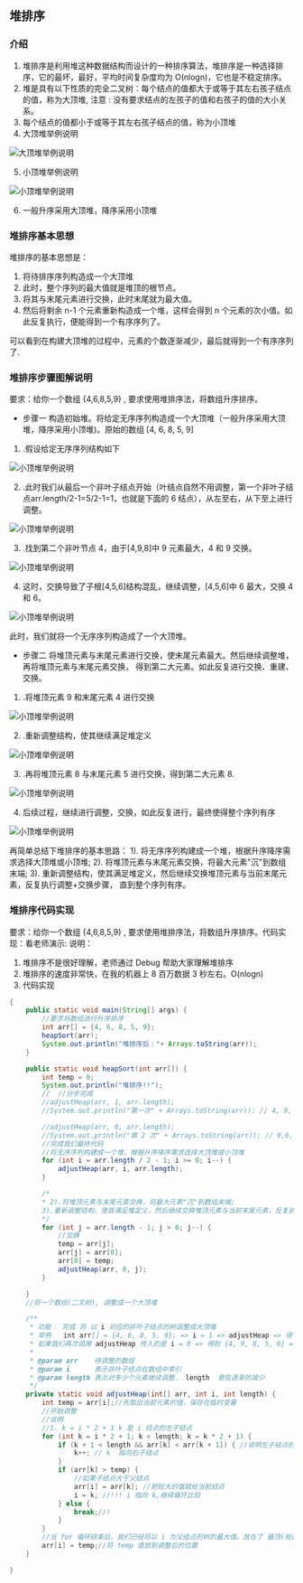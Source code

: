 ## 堆排序

### 介绍
1)	堆排序是利用堆这种数据结构而设计的一种排序算法，堆排序是一种选择排序，它的最坏，最好，平均时间复杂度均为 O(nlogn)，它也是不稳定排序。
2)	堆是具有以下性质的完全二叉树：每个结点的值都大于或等于其左右孩子结点的值，称为大顶堆, 注意 : 没有要求结点的左孩子的值和右孩子的值的大小关系。
3)	每个结点的值都小于或等于其左右孩子结点的值，称为小顶堆
4)	大顶堆举例说明

![大顶堆举例说明](img/HeapSort01.jpg)

5)	小顶堆举例说明

![小顶堆举例说明](img/HeapSort02.jpg)

6)	一般升序采用大顶堆，降序采用小顶堆

### 堆排序基本思想
堆排序的基本思想是：
1)	将待排序序列构造成一个大顶堆
2)	此时，整个序列的最大值就是堆顶的根节点。
3)	将其与末尾元素进行交换，此时末尾就为最大值。
4)	然后将剩余 n-1 个元素重新构造成一个堆，这样会得到 n 个元素的次小值。如此反复执行，便能得到一个有序序列了。

可以看到在构建大顶堆的过程中，元素的个数逐渐减少，最后就得到一个有序序列了.

### 堆排序步骤图解说明
要求：给你一个数组 {4,6,8,5,9} , 要求使用堆排序法，将数组升序排序。

- 步骤一 
构造初始堆。将给定无序序列构造成一个大顶堆（一般升序采用大顶堆，降序采用小顶堆)。原始的数组 [4, 6, 8, 5, 9]
1) .假设给定无序序列结构如下

![小顶堆举例说明](img/HeapSort03.jpg)

2)	.此时我们从最后一个非叶子结点开始（叶结点自然不用调整，第一个非叶子结点arr.length/2-1=5/2-1=1，也就是下面的 6 结点），从左至右，从下至上进行调整。

![小顶堆举例说明](img/HeapSort04.jpg)

3)	.找到第二个非叶节点 4，由于[4,9,8]中 9 元素最大，4 和 9 交换。

![小顶堆举例说明](img/HeapSort05.jpg)

4)	这时，交换导致了子根[4,5,6]结构混乱，继续调整，[4,5,6]中 6 最大，交换 4 和 6。

![小顶堆举例说明](img/HeapSort06.jpg)

此时，我们就将一个无序序列构造成了一个大顶堆。

- 步骤二
 将堆顶元素与末尾元素进行交换，使末尾元素最大。然后继续调整堆，再将堆顶元素与末尾元素交换，
得到第二大元素。如此反复进行交换、重建、交换。

1)	.将堆顶元素 9 和末尾元素 4 进行交换

![小顶堆举例说明](img/HeapSort07.jpg)

2)	.重新调整结构，使其继续满足堆定义

![小顶堆举例说明](img/HeapSort08.jpg)

3)	.再将堆顶元素 8 与末尾元素 5 进行交换，得到第二大元素 8.

![小顶堆举例说明](img/HeapSort09.jpg)

4)	后续过程，继续进行调整，交换，如此反复进行，最终使得整个序列有序

![小顶堆举例说明](img/HeapSort10.jpg)

再简单总结下堆排序的基本思路：
1).	将无序序列构建成一个堆，根据升序降序需求选择大顶堆或小顶堆;
2).	将堆顶元素与末尾元素交换，将最大元素"沉"到数组末端;
3).	重新调整结构，使其满足堆定义，然后继续交换堆顶元素与当前末尾元素，反复执行调整+交换步骤， 直到整个序列有序。

### 堆排序代码实现

要求：给你一个数组 {4,6,8,5,9} , 要求使用堆排序法，将数组升序排序。代码实现：看老师演示:
说明：
1)	堆排序不是很好理解，老师通过 Debug  帮助大家理解堆排序
2)	堆排序的速度非常快，在我的机器上 8 百万数据 3 秒左右。O(nlogn)
3)	代码实现
```java
{
    public static void main(String[] args) {
        //要求将数组进行升序排序
        int arr[] = {4, 6, 8, 5, 9};
        heapSort(arr);
        System.out.println("堆排序后："+ Arrays.toString(arr));
    }

    public static void heapSort(int arr[]) {
        int temp = 0;
        System.out.println("堆排序!!");
        //	//分步完成
        //adjustHeap(arr, 1, arr.length);
        //System.out.println("第一次" + Arrays.toString(arr)); // 4, 9, 8, 5, 6

        //adjustHeap(arr, 0, arr.length);
        //System.out.println("第 2 次" + Arrays.toString(arr)); // 9,6,8,5,4
        //完成我们最终代码
        //将无序序列构建成一个堆，根据升序降序需求选择大顶堆或小顶堆
        for (int i = arr.length / 2 - 1; i >= 0; i--) {
            adjustHeap(arr, i, arr.length);
        }

        /*
        * 2).将堆顶元素与末尾元素交换，将最大元素"沉"到数组末端;
        3).重新调整结构，使其满足堆定义，然后继续交换堆顶元素与当前末尾元素，反复执行调整+交换步骤，直到整个序列有序。
        */
        for (int j = arr.length - 1; j > 0; j--) {
            //交换
            temp = arr[j];
            arr[j] = arr[0];
            arr[0] = temp;
            adjustHeap(arr, 0, j);
        }

    }
    //将一个数组(二叉树), 调整成一个大顶堆

    /**
     * 功能： 完成 将 以 i 对应的非叶子结点的树调整成大顶堆
     * 举例	int arr[] = {4, 6, 8, 5, 9}; => i = 1 => adjustHeap => 得 到 {4, 9, 8, 5, 6}
     * 如果我们再次调用	adjustHeap 传入的是 i = 0 => 得到 {4, 9, 8, 5, 6} => {9,6,8,5, 4}
     *
     * @param arr    待调整的数组
     * @param i      表示非叶子结点在数组中索引
     * @param length 表示对多少个元素继续调整， length  是在逐渐的减少
     */
    private static void adjustHeap(int[] arr, int i, int length) {
        int temp = arr[i];//先取出当前元素的值，保存在临时变量
        //开始调整
        //说明
        //1. k = i * 2 + 1 k 是 i 结点的左子结点
        for (int k = i * 2 + 1; k < length; k = k * 2 + 1) {
            if (k + 1 < length && arr[k] < arr[k + 1]) { //说明左子结点的值小于右子结点的值
                k++; // k  指向右子结点
            }
            if (arr[k] > temp) {
                //如果子结点大于父结点
                arr[i] = arr[k]; //把较大的值赋给当前结点
                i = k; //!!! i 指向 k,继续循环比较
            } else {
                break;//!
            }
        }
        //当 for 循环结束后，我们已经将以 i 为父结点的树的最大值，放在了 最顶(局部)
        arr[i] = temp;//将 temp 值放到调整后的位置
    }

}
```




